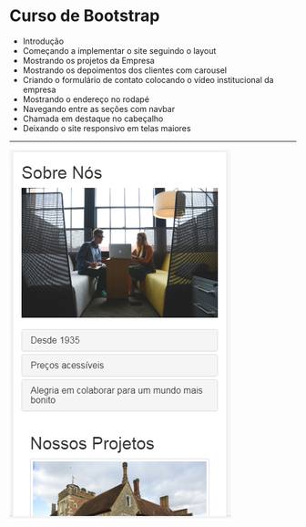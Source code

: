 Curso de Bootstrap
===============================================

- Introdução
- Começando a implementar o site seguindo o layout
- Mostrando os projetos da Empresa
- Mostrando os depoimentos dos clientes com carousel
- Criando o formulário de contato colocando o vídeo institucional da empresa
- Mostrando o endereço no rodapé
- Navegando entre as seções com navbar
- Chamada em destaque no cabeçalho
- Deixando o site responsivo em telas maiores

--------------------
 ![](https://github.com/jacksonn455/Bootstrap/blob/master/assets/img/img.png)
